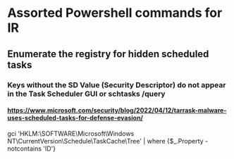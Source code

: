 # Assorted Powershell commands for IR

## Enumerate the registry for hidden scheduled tasks 
### Keys without the SD Value (Security Descriptor) do not appear in the Task Scheduler GUI or schtasks /query
#### https://www.microsoft.com/security/blog/2022/04/12/tarrask-malware-uses-scheduled-tasks-for-defense-evasion/

gci 'HKLM:\SOFTWARE\Microsoft\Windows NT\CurrentVersion\Schedule\TaskCache\Tree\' | where {$_.Property -notcontains 'ID'}
